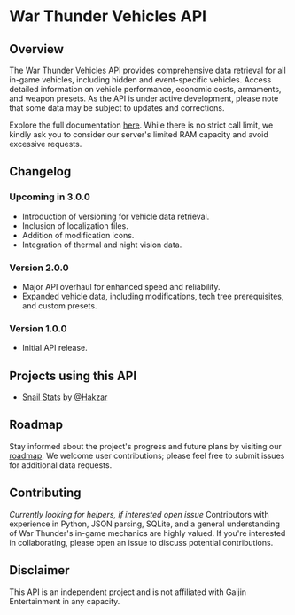 # War Thunder Vehicles API

## Overview
The War Thunder Vehicles API provides comprehensive data retrieval for all in-game vehicles, including hidden and event-specific vehicles. Access detailed information on vehicle performance, economic costs, armaments, and weapon presets. As the API is under active development, please note that some data may be subject to updates and corrections.

Explore the full documentation [here](http://wtvehiclesapi.sgambe.serv00.net/docs).
While there is no strict call limit, we kindly ask you to consider our server's limited RAM capacity and avoid excessive requests.

## Changelog
### Upcoming in 3.0.0
- Introduction of versioning for vehicle data retrieval.
- Inclusion of localization files.
- Addition of modification icons.
- Integration of thermal and night vision data.

### Version 2.0.0
- Major API overhaul for enhanced speed and reliability.
- Expanded vehicle data, including modifications, tech tree prerequisites, and custom presets.

### Version 1.0.0
- Initial API release.

## Projects using this API
- [Snail Stats](https://snail-stats.vercel.app/) by [@Hakzar](https://github.com/Hakzar)


## Roadmap
Stay informed about the project's progress and future plans by visiting our [roadmap](https://github.com/users/Sgambe33/projects/4/views/1). We welcome user contributions; please feel free to submit issues for additional data requests.

## Contributing
*Currently looking for helpers, if interested open issue*
Contributors with experience in Python, JSON parsing, SQLite, and a general understanding of War Thunder's in-game mechanics are highly valued. If you're interested in collaborating, please open an issue to discuss potential contributions.

## Disclaimer
This API is an independent project and is not affiliated with Gaijin Entertainment in any capacity.
